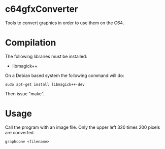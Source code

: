 # c64gfxConverter

Tools to convert graphics in order to use them on the C64.

# Compilation

The following libraries must be installed:

 * libmagick++

On a Debian based system the following command will do:

    sudo apt-get install libmagick++-dev

Then issue "make".

# Usage

Call the program with an image file. Only the upper left 320 times 200
pixels are converted.

    graphconv <filename>
